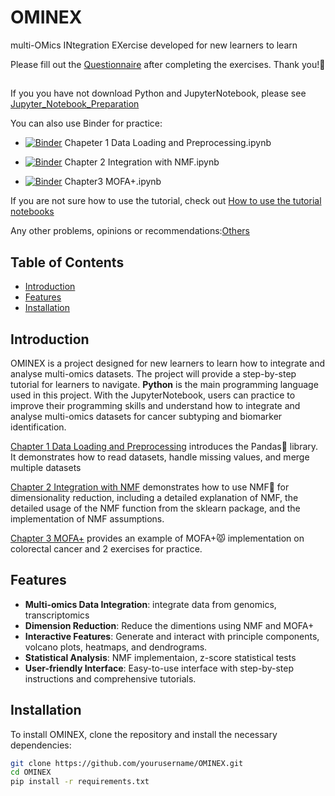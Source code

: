 # OMINEX 
multi-OMics INtegration EXercise developed for new learners to learn

Please fill out the [Questionnaire](https://forms.gle/d7zyjiC8pYtwRt3r6) after completing the exercises. Thank you!💙
## 


If you you have not download Python and JupyterNotebook, please see [Jupyter_Notebook_Preparation](https://github.com/WanbingZeng/OMINEX/blob/main/Jupyter_Notebook_Preparation.pdf)
  
You can also use Binder for practice:

- [![Binder](https://mybinder.org/badge_logo.svg)](https://mybinder.org/v2/gh/WanbingZeng/OMINEX/HEAD?labpath=Chapeter+1+Data+Loading+and+Preprocessing.ipynb)   Chapeter 1 Data Loading and Preprocessing.ipynb

- [![Binder](https://mybinder.org/badge_logo.svg)](https://mybinder.org/v2/gh/WanbingZeng/OMINEX/HEAD?labpath=Chapter+2+Integration+with+NMF.ipynb)  Chapter 2 Integration with NMF.ipynb

- [![Binder](https://mybinder.org/badge_logo.svg)](https://mybinder.org/v2/gh/WanbingZeng/OMINEX/HEAD?labpath=Chapter3+MOFA%2B.ipynb)  Chapter3 MOFA+.ipynb

If you are not sure how to use the tutorial, check out [How to use the tutorial notebooks](https://github.com/WanbingZeng/OMINEX/blob/main/Prepare_for_JupyterNotebook/Pre_2%20How%20to%20open%20the%20tutorial%20notebook.pdf)

Any other problems, opinions or recommendations:[Others](https://forms.gle/uCfHM3xHkMbg7Vnv7)


## Table of Contents
- [Introduction](#introduction)
- [Features](#features)
- [Installation](#installation)

## Introduction

OMINEX is a project designed for new learners to learn how to integrate and analyse multi-omics datasets. The project will provide a step-by-step tutorial for learners to navigate. **Python** is the main programming language used in this project. With the JupyterNotebook, users can practice to improve their programming skills and understand how to integrate and analyse multi-omics datasets for cancer subtyping and biomarker identification.

[Chapter 1 Data Loading and Preprocessing](https://github.com/WanbingZeng/OMINEX/blob/main/Chapeter%201%20Data%20Loading%20and%20Preprocessing.ipynb) introduces the Pandas🐼 library. It demonstrates how to read datasets, handle missing values, and merge multiple datasets

[Chapter 2 Integration with NMF](https://github.com/WanbingZeng/OMINEX/blob/main/Chapter%202%20Integration%20with%20NMF.ipynb) demonstrates how to use NMF🦅 for dimensionality reduction, including a detailed explanation of NMF, the detailed usage of the NMF function from the sklearn package, and the implementation of NMF assumptions.

[Chapter 3 MOFA+](https://github.com/WanbingZeng/OMINEX/blob/main/Chapter3%20MOFA%2B.ipynb) provides an example of MOFA+😾 implementation on colorectal cancer and 2 exercises for practice.

## Features

- **Multi-omics Data Integration**: integrate data from genomics, transcriptomics
- **Dimension Reduction**: Reduce the dimentions using NMF and MOFA+
- **Interactive Features**: Generate and interact with principle components, volcano plots, heatmaps, and dendrograms.
- **Statistical Analysis**: NMF implementaion, z-score statistical tests
- **User-friendly Interface**: Easy-to-use interface with step-by-step instructions and comprehensive tutorials.

## Installation

To install OMINEX, clone the repository and install the necessary dependencies:

```bash
git clone https://github.com/yourusername/OMINEX.git
cd OMINEX
pip install -r requirements.txt
